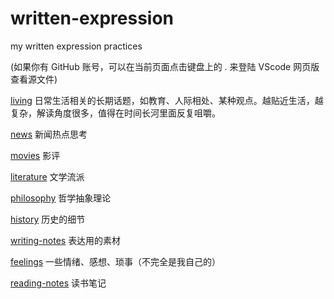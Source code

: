 # written-expression

my written expression practices

(如果你有 GitHub 账号，可以在当前页面点击键盘上的 . 来登陆 VScode 网页版查看源文件)

[living](./living.md) 日常生活相关的长期话题，如教育、人际相处、某种观点。越贴近生活，越复杂，解读角度很多，值得在时间长河里面反复咀嚼。

[news](./news.md) 新闻热点思考

[movies](./movies.md) 影评

[literature](./literature.md) 文学流派

[philosophy](./philosophy.md) 哲学抽象理论

[history](./history.md) 历史的细节

[writing-notes](./writing-notes.md) 表达用的素材

[feelings](./feelings.md) 一些情绪、感想、琐事（不完全是我自己的）

[reading-notes](./reading-notes.md) 读书笔记
